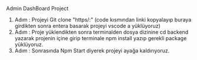 Admin DashBoard Project

1. Adım : Projeyi Git clone "https/:" (code kısmından linki kopyalayıp buraya girdikten sonra entera basarak projeyi vscode a yüklüyoruz)
2. Adım : Proje yüklendikten sonra terminalden dosya dizinine cd backend yazarak projenin içine girip terminale npm install yazıp gerekli package yüklüyoruz.
3. Adım : Sonrasında Npm Start diyerek projeyi ayağa kaldırıyoruz.
